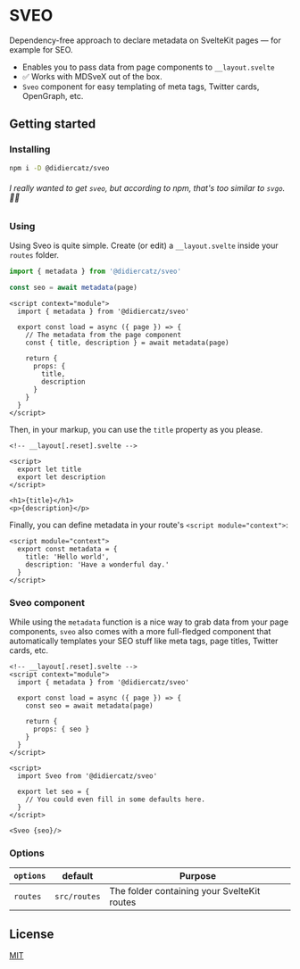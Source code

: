 # SVEO

Dependency-free approach to declare metadata on SvelteKit pages — for example for SEO.

- Enables you to pass data from page components to `__layout.svelte`
- :white_check_mark: Works with MDSveX out of the box.
- `Sveo` component for easy templating of meta tags, Twitter cards, OpenGraph, etc.

## Getting started

### Installing

```bash
npm i -D @didiercatz/sveo
```

###### I really wanted to get `sveo`, but according to npm, that's too similar to `svgo`. :man_shrugging:

### Using

Using Sveo is quite simple. Create (or edit) a `__layout.svelte` inside your `routes` folder.

```js
import { metadata } from '@didiercatz/sveo'

const seo = await metadata(page)
```

```svelte
<script context="module">
  import { metadata } from '@didiercatz/sveo'

  export const load = async ({ page }) => {
    // The metadata from the page component
    const { title, description } = await metadata(page)

    return {
      props: {
        title,
        description
      }
    }
  }
</script>
```

Then, in your markup, you can use the `title` property as you please.

```svelte
<!-- __layout[.reset].svelte -->

<script>
  export let title
  export let description
</script>

<h1>{title}</h1>
<p>{description}</p>
```

Finally, you can define metadata in your route's `<script module="context">`:

```svelte
<script module="context">
  export const metadata = {
    title: 'Hello world',
    description: 'Have a wonderful day.'
  }
</script>
```

### Sveo component

While using the `metadata` function is a nice way to grab data from your page components, `sveo` also comes with a more full-fledged component that automatically templates your SEO stuff like meta tags, page titles, Twitter cards, etc.

```svelte
<!-- __layout[.reset].svelte -->
<script context="module">
  import { metadata } from '@didiercatz/sveo'

  export const load = async ({ page }) => {
    const seo = await metadata(page)

    return {
      props: { seo }
    }
  }
</script>

<script>
  import Sveo from '@didiercatz/sveo'

  export let seo = {
    // You could even fill in some defaults here.
  }
</script>

<Sveo {seo}/>
```

### Options

| `options` | default      | Purpose                                     |
| --------- | ------------ | ------------------------------------------- |
| `routes`  | `src/routes` | The folder containing your SvelteKit routes |

## License

[MIT](https://github.com/didier/sveo/blob/main/LICENSE)
